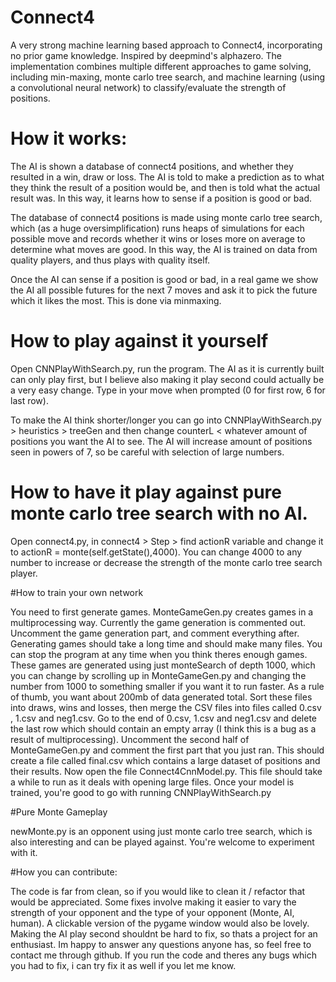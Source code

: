 # Connect4

A very strong machine learning based approach to Connect4, incorporating no prior game knowledge. Inspired by deepmind's alphazero. The implementation combines multiple different approaches to game solving, including min-maxing, monte carlo tree search, and machine learning (using a convolutional neural network) to classify/evaluate the strength of positions. 

# How it works:

The AI is shown a database of connect4 positions, and whether they resulted in a win, draw or loss. The AI is told to make a prediction as to what they think the result of a position would be, and then is told what the actual result was. In this way, it learns how to sense if a position is good or bad. 

The database of connect4 positions is made using monte carlo tree search, which (as a huge oversimplification) runs heaps of simulations for each possible move and records whether it wins or loses more on average to determine what moves are good. In this way, the AI is trained on data from quality players, and thus plays with quality itself. 

Once the AI can sense if a position is good or bad, in a real game we show the AI all possible futures for the next 7 moves and ask it to pick the future which it likes the most. This is done via minmaxing. 

# How to play against it yourself

Open CNNPlayWithSearch.py, run the program. The AI as it is currently built can only play first, but I believe also making it play second could actually be a very easy change. Type in your move when prompted (0 for first row, 6 for last row). 

To make the AI think shorter/longer you can go into CNNPlayWithSearch.py > heuristics > treeGen and then change counterL < whatever amount of positions you want the AI to see. The AI will increase amount of positions seen in powers of 7, so be careful with selection of large numbers.

# How to have it play against pure monte carlo tree search with no AI.

Open connect4.py, in connect4 > Step > find actionR variable and change it to actionR = monte(self.getState(),4000). You can change 4000 to any number to increase or decrease the strength of the monte carlo tree search player.

#How to train your own network

You need to first generate games. MonteGameGen.py creates games in a multiprocessing way. Currently the game generation is commented out. Uncomment the game generation part, and comment everything after. Generating games should take a long time and should make many files. You can stop the program at any time when you think theres enough games. These games are generated using just monteSearch of depth 1000, which you can change by scrolling up in MonteGameGen.py and changing the number from 1000 to something smaller if you want it to run faster. As a rule of thumb, you want about 200mb of data generated total. Sort these files into draws, wins and losses, then merge the CSV files into files called 0.csv , 1.csv and neg1.csv. Go to the end of 0.csv, 1.csv and neg1.csv and delete the last row which should contain an empty array (I think this is a bug as a result of multiprocessing). Uncomment the second half of MonteGameGen.py and comment the first part that you just ran. This should create a file called final.csv which contains a large dataset of positions and their results. Now open the file Connect4CnnModel.py. This file should take a while to run as it deals with opening large files. Once your model is trained, you're good to go with running CNNPlayWithSearch.py 

#Pure Monte Gameplay

newMonte.py is an opponent using just monte carlo tree search, which is also interesting and can be played against. You're welcome to experiment with it.

#How you can contribute:

The code is far from clean, so if you would like to clean it / refactor that would be appreciated. Some fixes involve making it easier to vary the strength of your opponent and the type of your opponent (Monte, AI, human). A clickable version of the pygame window would also be lovely. Making the AI play second shouldnt be hard to fix, so thats a project for an enthusiast. Im happy to answer any questions anyone has, so feel free to contact me through github. If you run the code and theres any bugs which you had to fix, i can try fix it as well if you let me know. 

